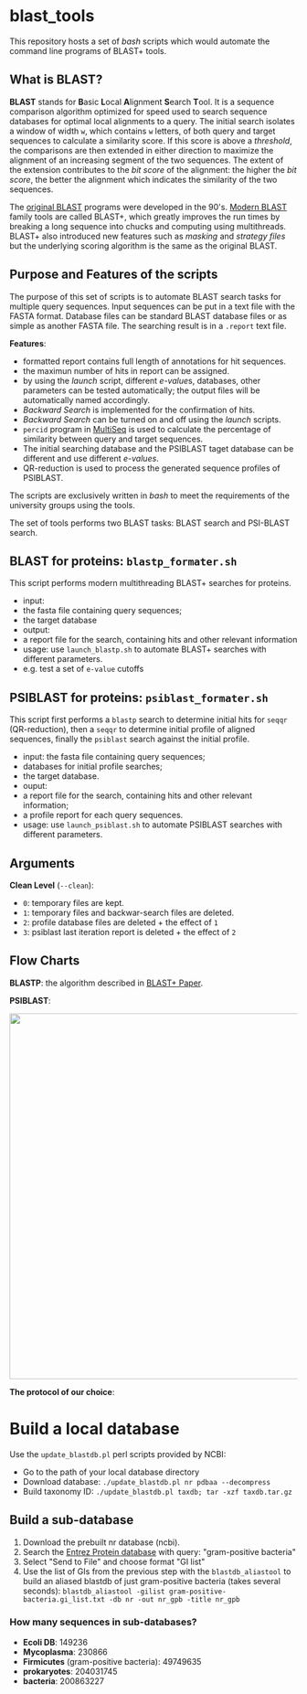 # blast_tools
This repository hosts a set of *bash* scripts which would automate the command line programs of BLAST+ tools.

## What is BLAST?
**BLAST** stands for **B**asic **L**ocal **A**lignment **S**earch **T**ool. It is a sequence comparison algorithm optimized for speed used to search sequence databases for optimal local alignments to a query. The initial search isolates a window of width `w`, which contains `w` letters, of both query and target sequences to calculate a similarity score. If this score is above a *threshold*, the comparisons are then extended in either direction to maximize the alignment of an increasing segment of the two sequences. The extent of the extension contributes to the *bit score* of the alignment: the higher the *bit score*, the better the alignment which indicates the similarity of the two sequences.

The [original BLAST](http://www.ncbi.nlm.nih.gov/pubmed/2231712) programs were developed in the 90's. [Modern BLAST](https://www.ncbi.nlm.nih.gov/pubmed/20003500?dopt=Citation) family tools are called BLAST+, which greatly improves the run times by breaking a long sequence into chucks and computing using multithreads. BLAST+ also introduced new features such as *masking* and *strategy files* but the underlying scoring algorithm is the same as the original BLAST.

## Purpose and Features of the scripts
The purpose of this set of scripts is to automate BLAST search tasks for multiple query sequences. Input sequences can be put in a text file with the FASTA format. Database files can be standard BLAST database files or as simple as another FASTA file. The searching result is in a `.report` text file. 

**Features**:
* formatted report contains full length of annotations for hit sequences.
* the maximun number of hits in report can be assigned.
* by using the *launch* script, different *e-value*s, databases, other parameters can be tested automatically; the output files will be automatically named accordingly.
* *Backward Search* is implemented for the confirmation of hits.
 * *Backward Search* can be turned on and off using the *launch* scripts.
* `percid` program in [MultiSeq](http://www.scs.illinois.edu/schulten/multiseq/) is used to calculate the percentage of similarity between query and target sequences.
* The initial searching database and the PSIBLAST taget database can be different and use different *e-values*.
* QR-reduction is used to process the generated sequence profiles of PSIBLAST.

The scripts are exclusively written in *bash* to meet the requirements of the university groups using the tools. 

The set of tools performs two BLAST tasks: BLAST search and PSI-BLAST search.

## BLAST for proteins: `blastp_formater.sh`
This script performs modern multithreading BLAST+ searches for proteins. 
* input: 
 * the fasta file containing query sequences; 
 * the target database
* output: 
 * a report file for the search, containing hits and other relevant information
* usage: use `launch_blastp.sh` to automate BLAST+ searches with different parameters.
 * e.g. test a set of `e-value` cutoffs

## PSIBLAST for proteins: `psiblast_formater.sh`
This script first performs a `blastp` search to determine initial hits for `seqqr` (QR-reduction), then a `seqqr` to determine initial profile of aligned sequences, finally the `psiblast` search against the initial profile.
* input: the fasta file containing query sequences; 
 * databases for initial profile searches; 
 * the target database.
* ouput: 
 * a report file for the search, containing hits and other relevant information; 
 * a profile report for each query sequences.
* usage: use `launch_psiblast.sh` to automate PSIBLAST searches with different parameters.

## Arguments
**Clean Level** (`--clean`):
* `0`: temporary files are kept.
* `1`: temporary files and backwar-search files are deleted.
* `2`: profile database files are deleted + the effect of `1`
* `3`: psiblast last iteration report is deleted + the effect of `2`

## Flow Charts

**BLASTP**: the algorithm described in [BLAST+ Paper](https://www.ncbi.nlm.nih.gov/pubmed/20003500?dopt=Citation).

**PSIBLAST**:

<img src="https://cloud.githubusercontent.com/assets/14265605/12404303/eda162c8-bdff-11e5-8f0d-0ea51570adfe.png" width="640">

**The protocol of our choice**:



# Build a local database
Use the `update_blastdb.pl` perl scripts provided by NCBI:
* Go to the path of your local database directory
* Download database:
`./update_blastdb.pl nr pdbaa --decompress`
* Build taxonomy ID:
`./update_blastdb.pl taxdb; tar -xzf taxdb.tar.gz`

## Build a sub-database

1. Download the prebuilt nr database (ncbi).
2. Search the [Entrez Protein database](http://www.ncbi.nlm.nih.gov/protein) with query: "gram-positive bacteria"
3. Select "Send to File" and choose format "GI list"
4. Use the list of GIs from the previous step with the `blastdb_aliastool` to build an aliased blastdb of just gram-positive bacteria (takes several seconds): `blastdb_aliastool -gilist gram-positive-bacteria.gi_list.txt -db nr -out nr_gpb -title nr_gpb`

### How many sequences in sub-databases?
* **Ecoli DB**: 149236
* **Mycoplasma**: 230866
* **Firmicutes** (gram-positive bacteria): 49749635
* **prokaryotes**: 204031745
* **bacteria**: 200863227



